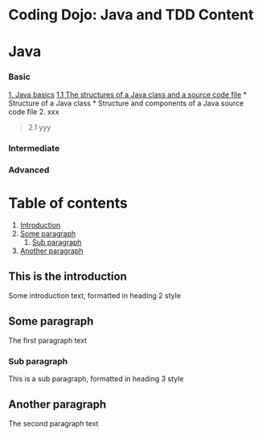 # Coding Dojo: Java and TDD Content

# Java
### Basic
[1. Java basics](#)
      [1.1 The structures of a Java class and a source code file](#)
     * Structure of a Java class
     * Structure and components of a Java source code file
2. xxx
> 2.1 yyy

### Intermediate


### Advanced
# Table of contents
1. [Introduction](#introduction)
2. [Some paragraph](#paragraph1)
    1. [Sub paragraph](#subparagraph1)
3. [Another paragraph](#paragraph2)

## This is the introduction <a name="introduction"></a>
Some introduction text, formatted in heading 2 style

## Some paragraph <a name="paragraph1"></a>
The first paragraph text

### Sub paragraph <a name="subparagraph1"></a>
This is a sub paragraph, formatted in heading 3 style

## Another paragraph <a name="paragraph2"></a>
The second paragraph text
